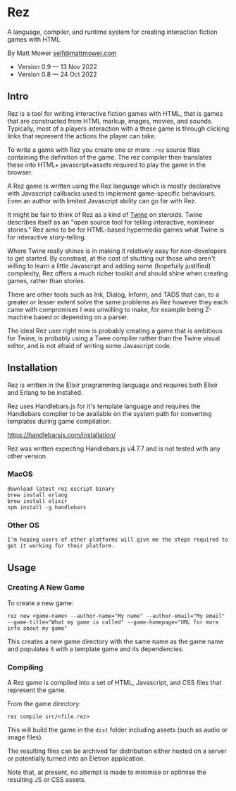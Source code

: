 # Rez

A language, compiler, and runtime system for creating interaction fiction games with HTML

By Matt Mower <self@mattmower.com>

* Version 0.9 — 13 Nov 2022
* Version 0.8 — 24 Oct 2022

## Intro

Rez is a tool for writing interactive fiction games with HTML, that is games that are constructed from HTML markup, images, movies, and sounds. Typically, most of a players interaction with a these game is through clicking links that represent the actions the player can take.

To write a game with Rez you create one or more `.rez` source files containing the definition of the game. The rez compiler then translates these into HTML+ javascript+assets required to play the game in the browser.

A Rez game is written using the Rez language which is mostly declarative with Javascript callbacks used to implement game-specific behaviours. Even an author with limited Javascript ability can go far with Rez.

It might be fair to think of Rez as a kind of [Twine](https://twinery.org/) on steroids. Twine describes itself as an "open source tool for telling interactive, nonlinear stories." Rez aims to be for HTML-based hypermedia games what Twine is for interactive story-telling.

Where Twine really shines is in making it relatively easy for non-developers to get started. By constrast, at the cost of shutting out those who aren't willing to learn a little Javascript and adding some (hopefully justified) complexity, Rez offers a much richer toolkit and should shine when creating games, rather than stories.

There are other tools such as Ink, Dialog, Inform, and TADS that can, to a greater or lesser extent solve the same problems as Rez however they each came with compromises I was unwilling to make, for example being Z-machine based or depending on a parser.

The ideal Rez user right now is probably creating a game that is ambitious for Twine, is probably using a Twee compiler rather than the Twine visual editor, and is not afraid of writing some Javascript code.

## Installation

Rez is written in the Elixir programming language and requires both Elixir and Erlang to be installed.

Rez uses Handlebars.js for it's template language and requires the Handlebars
compiler to be available on the system path for converting templates during game
compilation.

https://handlebarsjs.com/installation/

Rez was written expecting Handlebars.js v4.7.7 and is not tested with any other
version.

### MacOS

    download latest rez escript binary
    brew install erlang
    brew install elixir
    npm install -g handlebars

### Other OS

    I'm hoping users of other platforms will give me the steps required to get it working for their platform.

## Usage

### Creating A New Game

To create a new game:

    rez new <game-name> --author-name="My name" --author-email="My email" --game-title="What my game is called" --game-homepage="URL for more info about my game"

This creates a new game directory with the same name as the game name and populates it with a template game and its dependencies.

### Compiling

A Rez game is compiled into a set of HTML, Javascript, and CSS files that represent the game.

From the game directory:

    rez compile src/<file.rez>

This will build the game in the `dist` folder including assets (such as audio or image files).

The resulting files can be archived for distribution either hosted on a server or potentially turned into an Eletron application.

Note that, at present, no attempt is made to minimise or optimise the resulting JS or CSS assets.
